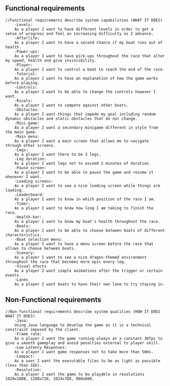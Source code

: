 ## Functional requirements
	//Functional requirements describe system capabilities (WHAT IT DOES)
		-Levels:
		As a player I want to have different levels in order to get a sense of progress and feel an increasing difficulty as I advance.
		-Afterlife:
		As a player I want to have a second chance if my boat runs out of health.
		-Power-ups:
		As a player I want to have pick-ups throughout the race that alter my speed, health and give invincibility. 
		-Player:
		As a player I want to control a boat to reach the end of the race.
		-Tutorial:
		As a player I want to have an explanation of how the game works before playing.
		-Controls:
		As a player I want to be able to change the controls however I want.
		-Rivals:
		As a player I want to compete against other boats.
		-Obstacles:
		As a player I want things that impede my goal including random dynamic obstacles and static obstacles that do not change.
		-Mini-game:
		As a player I want a secondary minigame different in style from the main game.
		-Main menu:
		As a player I want a main screen that allows me to navigate through other screens.
		-Legs:
		As a player I want there to be 3 legs.
		-Leg duration:
		As a player I want legs not to exceed 2 minutes of duration.
		-Pause screen:
		As a player I want to be able to pause the game and resume it whenever I want.
		-Loading screens:
		As a player I want to see a nice loading screen while things are loading. 
		-Leaderboard:
		As a player I want to know in which position of the race I am.
		-Timer:
		As a player I want to know how long I am taking to finish the race.
		-Health-bar:
		As a player I want to know my boat's health throughout the race.
		-Boats:
		As a player I want to be able to choose between boats of different characteristics.
		-Boat selection menu:
		As a player I want to have a menu screen before the race that allows to choose between boats.
		-Scenery:
		As a player I want to see a nice dragon-themed environment throughout the race that becomes more epic every leg.
		-Visual efects
		As a player I want simple animations after the trigger or certain events.
		-Lanes
		As a player I want boats to have their own lane to try staying in.


## Non-Functional requirements
	//Non-functional requirements describe system qualities (HOW IT DOES WHAT IT DOES)
		-Java:
		Using Java language to develop the game as it is a technical constraint imposed by the client.
		-Frame rate:
		As a player I want the game running always at a constant 30fps to give a smooth gameplay and avoid penalties external to player skill.
		-Low Latency Responses:
		As a player I want game responses not to take more than 50ms.
		-Compact:
		As a user I want the executable files to be as light as possible (less than 1Gb).
		-Resolution:
		As a player I want the game to be playable in resolutions 1920x1080, 1280x720, 1024x768, 800x600.
